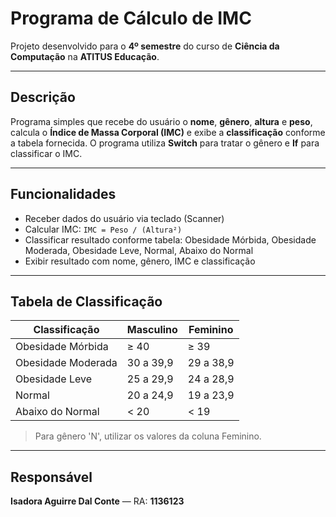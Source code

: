 # Programa de Cálculo de IMC

Projeto desenvolvido para o **4º semestre** do curso de **Ciência da Computação** na **ATITUS Educação**.

---

## Descrição

Programa simples que recebe do usuário o **nome**, **gênero**, **altura** e **peso**, calcula o **Índice de Massa Corporal (IMC)** e exibe a **classificação** conforme a tabela fornecida.
O programa utiliza **Switch** para tratar o gênero e **If** para classificar o IMC.

---

## Funcionalidades

* Receber dados do usuário via teclado (Scanner)
* Calcular IMC: `IMC = Peso / (Altura²)`
* Classificar resultado conforme tabela: Obesidade Mórbida, Obesidade Moderada, Obesidade Leve, Normal, Abaixo do Normal
* Exibir resultado com nome, gênero, IMC e classificação

---

## Tabela de Classificação

| Classificação      | Masculino | Feminino  |
| ------------------ | --------- | --------- |
| Obesidade Mórbida  | ≥ 40      | ≥ 39      |
| Obesidade Moderada | 30 a 39,9 | 29 a 38,9 |
| Obesidade Leve     | 25 a 29,9 | 24 a 28,9 |
| Normal             | 20 a 24,9 | 19 a 23,9 |
| Abaixo do Normal   | < 20      | < 19      |

> Para gênero 'N', utilizar os valores da coluna Feminino.

---

## Responsável

**Isadora Aguirre Dal Conte** — RA: **1136123**
